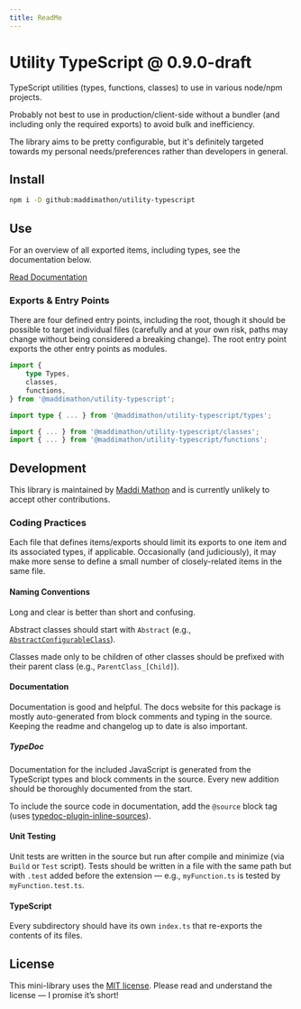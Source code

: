 ```yaml
---
title: ReadMe
---
```


<!--README_HEADER-->
# Utility TypeScript @ 0.9.0-draft
<!--/README_HEADER-->

<!--README_DESC-->
TypeScript utilities (types, functions, classes) to use in various node/npm projects.
<!--/README_DESC-->

Probably not best to use in production/client-side without a bundler (and
including only the required exports) to avoid bulk and inefficiency.

The library aims to be pretty configurable, but it's definitely targeted towards
my personal needs/preferences rather than developers in general.



## Install

```sh
npm i -D github:maddimathon/utility-typescript
```


## Use

For an overview of all exported items, including types, see the documentation below.

<!--README_DOCS_CTA-->
<a href="https://maddimathon.github.io/utility-typescript" class="button" target="_blank">Read Documentation</a>
<!--/README_DOCS_CTA-->


### Exports & Entry Points

There are four defined entry points, including the root, though it should be
possible to target individual files (carefully and at your own risk, paths may
change without being considered a breaking change). The root entry point exports
the other entry points as modules.

```ts
import {
    type Types,
    classes,
    functions,
} from '@maddimathon/utility-typescript';

import type { ... } from '@maddimathon/utility-typescript/types';

import { ... } from '@maddimathon/utility-typescript/classes';
import { ... } from '@maddimathon/utility-typescript/functions';
```


## Development

This library is maintained by [Maddi Mathon](https://www.maddimathon.com) and is
currently unlikely to accept other contributions.


### Coding Practices

Each file that defines items/exports should limit its exports to one item and
its associated types, if applicable.  Occasionally (and judiciously), it may
make more sense to define a small number of closely-related items in the same
file.

#### Naming Conventions

Long and clear is better than short and confusing.

Abstract classes should start with `Abstract` (e.g., 
[`AbstractConfigurableClass`](./src/ts/classes/abstracts/AbstractConfigurableClass.ts)).

Classes made only to be children of other classes should be prefixed with their
parent class (e.g., `ParentClass_[Child]`).

#### Documentation

Documentation is good and helpful.  The docs website for this package is mostly
auto-generated from block comments and typing in the source.  Keeping the readme
and changelog up to date is also important.

##### TypeDoc

Documentation for the included JavaScript is generated from the TypeScript types
and block comments in the source.  Every new addition should be thoroughly
documented from the start.

To include the source code in documentation, add the `@source` block tag (uses
[typedoc-plugin-inline-sources](https://www.npmjs.com/package/typedoc-plugin-inline-sources)).

#### Unit Testing

Unit tests are written in the source but run after compile and minimize (via
`Build` or `Test` script).  Tests should be written in a file with the same path
but with `.test` added before the extension — e.g., `myFunction.ts` is tested by
`myFunction.test.ts`.

#### TypeScript

Every subdirectory should have its own `index.ts` that re-exports the contents
of its files.



## License

This mini-library uses the [MIT license](LICENSE.md).  Please read and understand
the license — I promise it’s short!